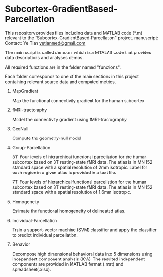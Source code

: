 # Subcortex-GradientBased-Parcellation
This repository provides files including data and MATLAB code (*.m) relevant to the "Subcortex-GradientBased-Parcellation" project. 
manuscript:
Contact: Ye Tian yetianmed@gmail.com

The main script is called demo.m, which is a MTALAB code that provides data descriptions and analyses demos.

All required functions are in the folder named "functions".

Each folder corresponds to one of the main sections in this project containing relevant source data and computed metrics.

1. MapGradient

   Map the functional connectivity gradient for the human subcortex

2. fMRI-tractoraphy

   Model the connectivity gradient using fMRI-tractography

3. GeoNull

   Compute the geometry-null model

4. Group-Parcellation

   3T: Four levels of hierarchical functional parcellation for the human subcortex based on 3T resting-state fMRI data. The atlas is in MNI152 standard space with a spatial resolution of 2mm isotropic. Label for each region in a given atlas is provided in a text file. 

   7T: Four levels of hierarchical functional parcellation for the human subcortex based on 3T resting-state fMRI data. The atlas is in MNI152 standard space with a spatial resolution of 1.6mm isotropic.

5. Homogeneity

   Estimate the functional homogeneity of delineated atlas.

6. Individual-Parcellation

   Train a support-vector machine (SVM) classifier and apply the classifier to predict individual parcellation.

7. Behavior

   Decompose high dimensional behavioral data into 5 dimensions using independent component analysis (ICA). The resulted independent components are provided in MATLAB format (.mat) and spreadsheet(.xlsx).







 

 
